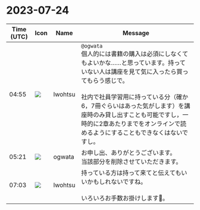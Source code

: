 # 2023-07-24

|Time (UTC)|Icon|Name|Message|
|---|---|---|---|
|04:55|![](https://secure.gravatar.com/avatar/6a1342affe7c337c61db338b633abef3.jpg?s=72&d=https%3A%2F%2Fa.slack-edge.com%2Fdf10d%2Fimg%2Favatars%2Fava_0024-72.png)|lwohtsu|`@ogwata`<br>個人的には書籍の購入は必須にしなくてもよいかな……と思っています。持っていない人は講座を見て気に入ったら買ってもらう感じで。<br><br>社内で社員学習用に持っている分（確か6，7冊ぐらいはあった気がします）を講座時のみ貸し出すことも可能ですし，一時的に2章あたりまでをオンラインで読めるようにすることもできなくはないですし。|
|05:21|![](https://avatars.slack-edge.com/2019-11-22/845042642576_070441337abaca9fb7b3_72.png)|ogwata|お申し出、ありがとうございます。<br>当該部分を削除させていただきます。|
|07:03|![](https://secure.gravatar.com/avatar/6a1342affe7c337c61db338b633abef3.jpg?s=72&d=https%3A%2F%2Fa.slack-edge.com%2Fdf10d%2Fimg%2Favatars%2Fava_0024-72.png)|lwohtsu|持っている方は持って来てと伝えてもいいかもしれないですね。<br><br>いろいろお手数お掛けします🙏。|
